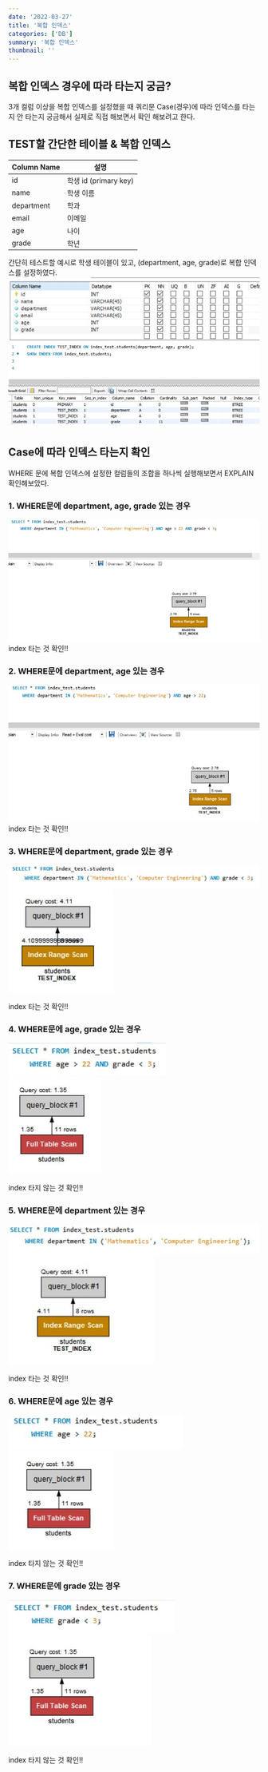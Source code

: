 ```yaml
---
date: '2022-03-27'
title: '복합 인덱스'
categories: ['DB']
summary: '복합 인덱스'
thumbnail: ''
---
```


## 복합 인덱스 경우에 따라 타는지 궁금?

3개 컬럼 이상을 복합 인덱스를 설정했을 때 쿼리문 Case(경우)에 따라 인덱스를 타는지 안 타는지 궁금해서 실제로 직접 해보면서 확인 해보려고 한다.

## TEST할 간단한 테이블 & 복합 인덱스

| Column Name | 설명                  |
| ----------- | --------------------- |
| id          | 학생 id (primary key) |
| name        | 학생 이름             |
| department  | 학과                  |
| email       | 이메일                |
| age         | 나이                  |
| grade       | 학년                  |

간단히 테스트할 예시로 학생 테이블이 있고, (department, age, grade)로 복합 인덱스를 설정하였다.
![students-table.JPG](./students-table.JPG)
![composite-index.JPG](./composite-index.JPG)

## Case에 따라 인덱스 타는지 확인

WHERE 문에 복합 인덱스에 설정한 컬럼들의 조합을 하나씩 실행해보면서 EXPLAIN 확인해보았다.

### 1. WHERE문에 department, age, grade 있는 경우

![where-department-age-grade.JPG](./where-department-age-grade.JPG)
index 타는 것 확인!!

### 2. WHERE문에 department, age 있는 경우

![where-department-age.JPG](./where-department-age.JPG)
index 타는 것 확인!!

### 3. WHERE문에 department, grade 있는 경우

![where-department-grade.JPG](./where-department-grade.JPG)
![explain-department-grade.JPG](./explain-department-grade.JPG)

index 타는 것 확인!!

### 4. WHERE문에 age, grade 있는 경우

![where-age-grade.JPG](./where-age-grade.JPG)
![explain-age-grade.JPG](./explain-age-grade.JPG)

index 타지 않는 것 확인!!

### 5. WHERE문에 department 있는 경우

![where-department.JPG](./where-department.JPG)
![explain-department.JPG](./explain-department.JPG)

index 타는 것 확인!!

### 6. WHERE문에 age 있는 경우

![where-age.JPG](./where-age.JPG)
![explain-age.JPG](./explain-age.JPG)

index 타지 않는 것 확인!!

### 7. WHERE문에 grade 있는 경우

![where-grade.JPG](./where-grade.JPG)
![explain-grade.JPG](./explain-grade.JPG)

index 타지 않는 것 확인!!
